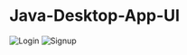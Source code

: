 # Java-Desktop-App-UI
![Login](https://github.com/Caculuz-cinks/Java-Registration-Desktop-App_UI/Screenshots/JavaLogin.jpg)
![Signup](https://github.com/Caculuz-cinks/Java-Registration-Desktop-App-UI/Screenshots/JavaSignup.jpg)

